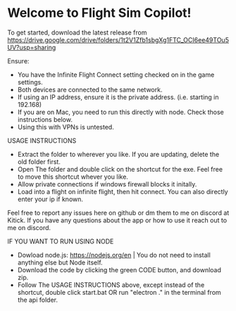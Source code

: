 # Welcome to Flight Sim Copilot!

To get started, download the latest release from
https://drive.google.com/drive/folders/1t2V1Zfb1sbgXg1FTC_OCI6ee49TOu5UV?usp=sharing

Ensure:
- You have the Infinite Flight Connect setting checked on in the game settings.
- Both devices are connected to the same network.
- If using an IP address, ensure it is the private address. (i.e. starting in 192.168)
- If you are on Mac, you need to run this directly with node. Check those instructions below.
- Using this with VPNs is untested.

USAGE INSTRUCTIONS
- Extract the folder to wherever you like. If you are updating, delete the old folder first.
- Open The folder and double click on the shortcut for the exe. Feel free to move this shortcut whever you like.
- Allow private connections if windows firewall blocks it initally.
- Load into a flight on infinite flight, then hit connect. You can also directly enter your ip if known.

Feel free to report any issues here on github or dm them to me on discord at Kitick.
If you have any questions about the app or how to use it reach out to me on discord.

IF YOU WANT TO RUN USING NODE
- Dowload node.js: https://nodejs.org/en | You do not need to install anything else but Node itself.
- Download the code by clicking the green CODE button, and download zip.
- Follow The USAGE INSTRUCTIONS above, except instead of the shortcut, double click start.bat OR run "electron ." in the terminal from the api folder.
